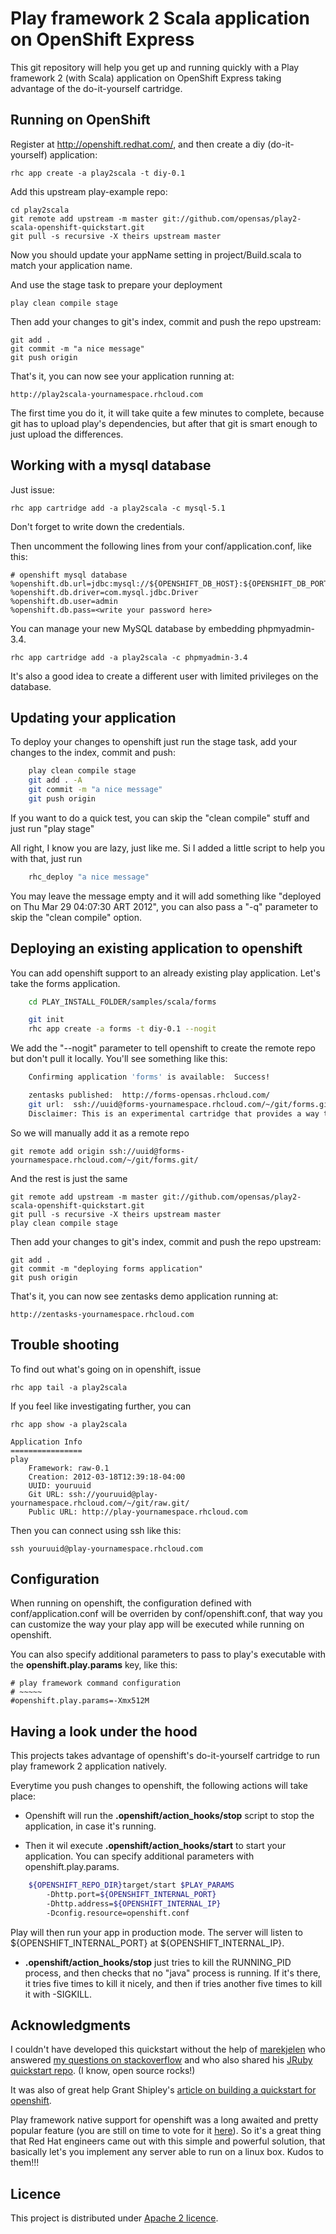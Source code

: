 Play framework 2 Scala application on OpenShift Express
============================

This git repository will help you get up and running quickly with a Play framework 2 (with Scala) application
on OpenShift Express taking advantage of the do-it-yourself cartridge.


Running on OpenShift
--------------------

Register at http://openshift.redhat.com/, and then create a diy (do-it-yourself) application:

    rhc app create -a play2scala -t diy-0.1

Add this upstream play-example repo:

    cd play2scala
    git remote add upstream -m master git://github.com/opensas/play2-scala-openshift-quickstart.git
    git pull -s recursive -X theirs upstream master

Now you should update your appName setting in project/Build.scala to match your application name.

And use the stage task to prepare your deployment

    play clean compile stage

Then add your changes to git's index, commit and push the repo upstream:

    git add .
    git commit -m "a nice message"
    git push origin

That's it, you can now see your application running at:

    http://play2scala-yournamespace.rhcloud.com

The first time you do it, it will take quite a few minutes to complete, because git has to upload play's dependencies, but after that git is smart enough to just upload the differences.

Working with a mysql database
----------------------------

Just issue:

    rhc app cartridge add -a play2scala -c mysql-5.1

Don't forget to write down the credentials.

Then uncomment the following lines from your conf/application.conf, like this:

    # openshift mysql database
    %openshift.db.url=jdbc:mysql://${OPENSHIFT_DB_HOST}:${OPENSHIFT_DB_PORT}/${OPENSHIFT_APP_NAME}
    %openshift.db.driver=com.mysql.jdbc.Driver
    %openshift.db.user=admin
    %openshift.db.pass=<write your password here>

You can manage your new MySQL database by embedding phpmyadmin-3.4.

    rhc app cartridge add -a play2scala -c phpmyadmin-3.4

It's also a good idea to create a different user with limited privileges on the database.

Updating your application
-------------------------

To deploy your changes to openshift just run the stage task, add your changes to the index, commit and push:

```bash
    play clean compile stage
    git add . -A
    git commit -m "a nice message"
    git push origin
```

If you want to do a quick test, you can skip the "clean compile" stuff and just run "play stage"

All right, I know you are lazy, just like me. Si I added a little script to help you with that, just run

```bash
    rhc_deploy "a nice message"
```

You may leave the message empty and it will add something like "deployed on Thu Mar 29 04:07:30 ART 2012", you can also pass a "-q" parameter to skip the "clean compile" option.

Deploying an existing application to openshift
-------------------------

You can add openshift support to an already existing play application. Let's take the forms application.

```bash
    cd PLAY_INSTALL_FOLDER/samples/scala/forms

    git init
    rhc app create -a forms -t diy-0.1 --nogit
```

We add the "--nogit" parameter to tell openshift to create the remote repo but don't pull it locally. You'll see something like this:

```bash
    Confirming application 'forms' is available:  Success!

    zentasks published:  http://forms-opensas.rhcloud.com/
    git url:  ssh://uuid@forms-yournamespace.rhcloud.com/~/git/forms.git/
    Disclaimer: This is an experimental cartridge that provides a way to try unsupported languages, frameworks, and middleware on Openshift.
```
So we will manually add it as a remote repo

    git remote add origin ssh://uuid@forms-yournamespace.rhcloud.com/~/git/forms.git/

And the rest is just the same

    git remote add upstream -m master git://github.com/opensas/play2-scala-openshift-quickstart.git
    git pull -s recursive -X theirs upstream master
    play clean compile stage

Then add your changes to git's index, commit and push the repo upstream:

    git add .
    git commit -m "deploying forms application"
    git push origin


That's it, you can now see zentasks demo application running at:

    http://zentasks-yournamespace.rhcloud.com

Trouble shooting
----------------------------

To find out what's going on in openshift, issue

    rhc app tail -a play2scala

If you feel like investigating further, you can

    rhc app show -a play2scala

    Application Info
    ================
    play
        Framework: raw-0.1
        Creation: 2012-03-18T12:39:18-04:00
        UUID: youruuid
        Git URL: ssh://youruuid@play-yournamespace.rhcloud.com/~/git/raw.git/
        Public URL: http://play-yournamespace.rhcloud.com

Then you can connect using ssh like this:

    ssh youruuid@play-yournamespace.rhcloud.com


Configuration
-------------

When running on openshift, the configuration defined with conf/application.conf will be overriden by conf/openshift.conf, that way you can customize the way your play app will be executed while running on openshift.

You can also specify additional parameters to pass to play's executable with the **openshift.play.params** key, like this:

    # play framework command configuration
    # ~~~~~
    #openshift.play.params=-Xmx512M


Having a look under the hood
----------------------------

This projects takes advantage of openshift's do-it-yourself cartridge to run play framework 2 application natively.

Everytime you push changes to openshift, the following actions will take place:

* Openshift will run the **.openshift/action_hooks/stop** script to stop the application, in case it's running.

* Then it wil execute **.openshift/action_hooks/start** to start your application. You can specify additional parameters with openshift.play.params.

```bash
    ${OPENSHIFT_REPO_DIR}target/start $PLAY_PARAMS 
        -Dhttp.port=${OPENSHIFT_INTERNAL_PORT}
        -Dhttp.address=${OPENSHIFT_INTERNAL_IP}
        -Dconfig.resource=openshift.conf
```

Play will then run your app in production mode. The server will listen to ${OPENSHIFT_INTERNAL_PORT} at ${OPENSHIFT_INTERNAL_IP}.

* **.openshift/action_hooks/stop** just tries to kill the RUNNING_PID process, and then checks that no "java" process is running. If it's there, it tries five times to kill it nicely, and then if tries another five times to kill it with -SIGKILL.

Acknowledgments
----------------------------

I couldn't have developed this quickstart without the help of [marekjelen](https://github.com/marekjelen) who answered [my questions on stackoverflow](http://stackoverflow.com/questions/9446275/best-approach-to-integrate-netty-with-openshift) and who also shared his [JRuby quickstart repo](https://github.com/marekjelen/openshift-jruby#readme). (I know, open source rocks!)

It was also of great help Grant Shipley's [article on building a quickstart for openshift](https://www.redhat.com/openshift/community/blogs/how-to-create-an-openshift-github-quick-start-project).

Play framework native support for openshift was a long awaited and pretty popular feature (you are still on time to vote for it [here](https://www.redhat.com/openshift/community/content/native-support-for-play-framework-application)). So it's a great thing that Red Hat engineers came out with this simple and powerful solution, that basically let's you implement any server able to run on a linux box. Kudos to them!!!

Licence
----------------------------
This project is distributed under [Apache 2 licence](http://www.apache.org/licenses/LICENSE-2.0.html). 